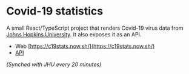 # Covid-19 statistics

A small React/TypeScript project that renders Covid-19 virus data from [Johns Hopkins University](https://github.com/CSSEGISandData/COVID-19). It also exposes it as an API.

* Web [https://c19stats.now.sh/](https://c19stats.now.sh/)
* [API](https://c19stats.now.sh/#api)

_(Synched with JHU every 20 minutes)_